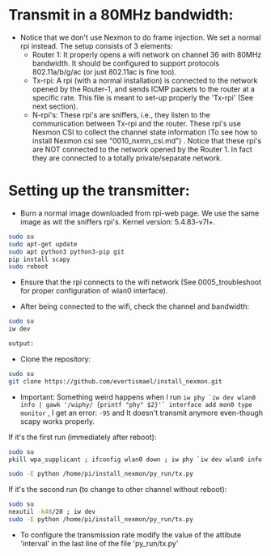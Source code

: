 # Transmit in a 80MHz bandwidth:
* Notice that we don't use Nexmon to do frame injection. We set a normal rpi instead. The setup consists of 3 elements:
	* Router 1: It properly opens a wifi network on channel 36 with 80MHz bandwidth. It should be configured to support protocols 802.11a/b/g/ac (or just 802.11ac is fine too).
	* Tx-rpi: A rpi (with a normal installation) is connected to the network opened by the Router-1, and sends ICMP packets to the router at a specific rate. This file is meant to set-up properly the 'Tx-rpi' (See next section).
	* N-rpi's: These rpi's are sniffers, i.e., they listen to the communication between Tx-rpi and the router. These rpi's use Nexmon CSI to collect the channel state information (To see how to install Nexmon csi see "0010_nxmn_csi.md") . Notice that these rpi's are NOT connected to the network opened by the Router 1. In fact they are connected to a totally private/separate network.

# Setting up the transmitter:

* Burn a normal image downloaded from rpi-web page. We use the same image as wit the sniffers rpi's.  Kernel version: 5.4.83-v7l+.
```sh
sudo su
sudo apt-get update
sudo apt python3 python3-pip git
pip install scapy
sudo reboot
```
* Ensure that the rpi connects to the wifi network (See 0005_troubleshoot for proper configuration of wlan0 interface).

* After being connected to the wifi, check the channel and bandwidth:
```sh
sudo su
iw dev

output: 

```

* Clone the repository:
```sh
sudo su
git clone https://github.com/evertismael/install_nexmon.git
```
* Important: Something weird happens when I run ```iw phy `iw dev wlan0 info | gawk '/wiphy/ {printf "phy" $2}'` interface add mon0 type monitor``` , I get an error: `-95` and It doesn't transmit anymore even-though scapy works properly.
 
If it's the first run (immediately after reboot): 
```sh
sudo su
pkill wpa_supplicant ; ifconfig wlan0 down ; iw phy `iw dev wlan0 info | gawk '/wiphy/ {printf "phy" $2}'` interface add mon0 type monitor; ifconfig mon0 up ; nexutil -k36/20 ; iw dev

sudo -E python /home/pi/install_nexmon/py_run/tx.py
```

If it's the second run (to change to other channel without reboot): 
```sh
sudo su
nexutil -k48/20 ; iw dev
sudo -E python /home/pi/install_nexmon/py_run/tx.py
```
* To configure the transmission rate modify the value of the attibute 'interval' in the last line of the file  'py_run/tx.py'
<!--stackedit_data:
eyJoaXN0b3J5IjpbLTkwMzkwNTk5Nyw4MTUyOTQ1OTAsLTEzMz
UxNDY2OTYsNjg1MzgzOTA4LC0xOTQxMjkyNTc1LDk2NDk2NDMy
NiwtMTk4MjU0Mjg0MCwxNjg3NzM1MjA3LDMzMzY0MTUwOCwxMz
IyOTQ5MzY4LC0zNjMxNzk1NzksMTY1OTA4MjYzOCwxOTA5MDY0
MTg4LC0xODk5NDgxNDk3LC0xMzI0MDcwNDI5LC0xOTgzNzc5Nz
E2LC02OTAzNDI4NjEsMTA3NDkwMzM4MSw1ODE1Mzc4MDEsMTUz
ODU5MzkxNV19
-->